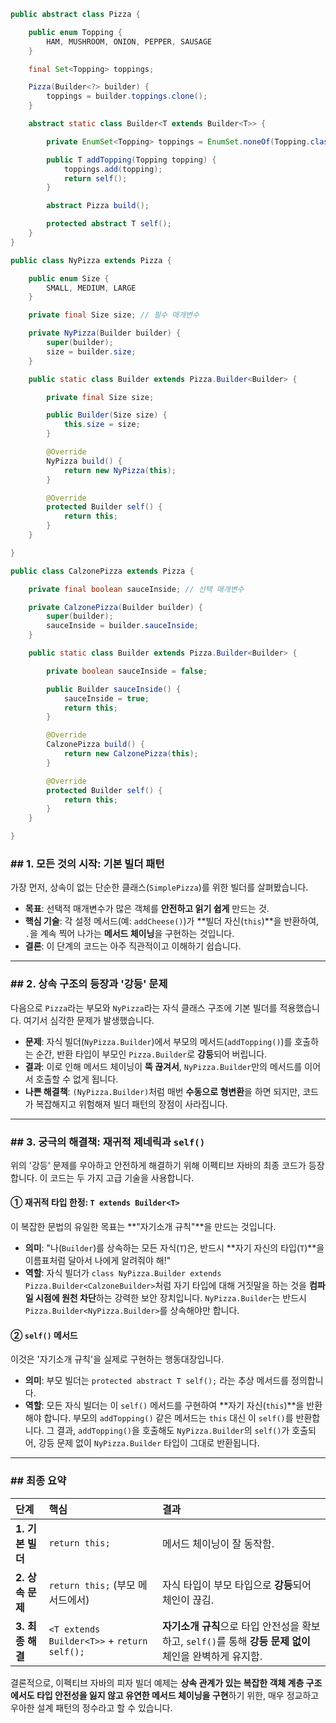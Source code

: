 ~~~java
public abstract class Pizza {

    public enum Topping {
        HAM, MUSHROOM, ONION, PEPPER, SAUSAGE
    }

    final Set<Topping> toppings;

    Pizza(Builder<?> builder) {
        toppings = builder.toppings.clone();
    }

    abstract static class Builder<T extends Builder<T>> {

        private EnumSet<Topping> toppings = EnumSet.noneOf(Topping.class);

        public T addTopping(Topping topping) {
            toppings.add(topping);
            return self();
        }

        abstract Pizza build();

        protected abstract T self();
    }
}
~~~

~~~java
public class NyPizza extends Pizza {

    public enum Size {
        SMALL, MEDIUM, LARGE
    }

    private final Size size; // 필수 매개변수

    private NyPizza(Builder builder) {
        super(builder);
        size = builder.size;
    }

    public static class Builder extends Pizza.Builder<Builder> {

        private final Size size;

        public Builder(Size size) {
            this.size = size;
        }

        @Override
        NyPizza build() {
            return new NyPizza(this);
        }

        @Override
        protected Builder self() {
            return this;
        }
    }

}

public class CalzonePizza extends Pizza {

    private final boolean sauceInside; // 선택 매개변수

    private CalzonePizza(Builder builder) {
        super(builder);
        sauceInside = builder.sauceInside;
    }

    public static class Builder extends Pizza.Builder<Builder> {

        private boolean sauceInside = false;

        public Builder sauceInside() {
            sauceInside = true;
            return this;
        }

        @Override
        CalzonePizza build() {
            return new CalzonePizza(this);
        }

        @Override
        protected Builder self() {
            return this;
        }
    }

}
~~~


### ## 1. 모든 것의 시작: 기본 빌더 패턴

가장 먼저, 상속이 없는 단순한 클래스(`SimplePizza`)를 위한 빌더를 살펴봤습니다.

* **목표**: 선택적 매개변수가 많은 객체를 **안전하고 읽기 쉽게** 만드는 것.
* **핵심 기술**: 각 설정 메서드(예: `addCheese()`)가 **빌더 자신(`this`)**을 반환하여, `.`을 계속 찍어 나가는 **메서드 체이닝**을 구현하는 것입니다.
* **결론**: 이 단계의 코드는 아주 직관적이고 이해하기 쉽습니다.

---

### ## 2. 상속 구조의 등장과 '강등' 문제

다음으로 `Pizza`라는 부모와 `NyPizza`라는 자식 클래스 구조에 기본 빌더를 적용했습니다. 여기서 심각한 문제가 발생했습니다.

* **문제**: 자식 빌더(`NyPizza.Builder`)에서 부모의 메서드(`addTopping()`)를 호출하는 순간, 반환 타입이 부모인 `Pizza.Builder`로 **강등**되어 버립니다.
* **결과**: 이로 인해 메서드 체이닝이 **뚝 끊겨서**, `NyPizza.Builder`만의 메서드를 이어서 호출할 수 없게 됩니다.
* **나쁜 해결책**: `(NyPizza.Builder)`처럼 매번 **수동으로 형변환**을 하면 되지만, 코드가 복잡해지고 위험해져 빌더 패턴의 장점이 사라집니다.



---

### ## 3. 궁극의 해결책: 재귀적 제네릭과 `self()`

위의 '강등' 문제를 우아하고 안전하게 해결하기 위해 이펙티브 자바의 최종 코드가 등장합니다. 이 코드는 두 가지 고급 기술을 사용합니다.

#### **① 재귀적 타입 한정: `T extends Builder<T>`**

이 복잡한 문법의 유일한 목표는 **"자기소개 규칙"**을 만드는 것입니다.

* **의미**: "나(`Builder`)를 상속하는 모든 자식(`T`)은, 반드시 **자기 자신의 타입(`T`)**을 이름표처럼 달아서 나에게 알려줘야 해!"
* **역할**: 자식 빌더가 `class NyPizza.Builder extends Pizza.Builder<CalzoneBuilder>`처럼 자기 타입에 대해 거짓말을 하는 것을 **컴파일 시점에 원천 차단**하는 강력한 보안 장치입니다. `NyPizza.Builder`는 반드시 `Pizza.Builder<NyPizza.Builder>`를 상속해야만 합니다.

#### **② `self()` 메서드**

이것은 '자기소개 규칙'을 실제로 구현하는 행동대장입니다.

* **의미**: 부모 빌더는 `protected abstract T self();` 라는 추상 메서드를 정의합니다.
* **역할**: 모든 자식 빌더는 이 `self()` 메서드를 구현하여 **자기 자신(`this`)**을 반환해야 합니다. 부모의 `addTopping()` 같은 메서드는 `this` 대신 이 `self()`를 반환합니다. 그 결과, `addTopping()`을 호출해도 `NyPizza.Builder`의 `self()`가 호출되어, 강등 문제 없이 `NyPizza.Builder` 타입이 그대로 반환됩니다.



---

### ## 최종 요약

| 단계 | 핵심 | 결과 |
| :--- | :--- | :--- |
| **1. 기본 빌더** | `return this;` | 메서드 체이닝이 잘 동작함. |
| **2. 상속 문제** | `return this;` (부모 메서드에서) | 자식 타입이 부모 타입으로 **강등**되어 체인이 끊김. |
| **3. 최종 해결** | `<T extends Builder<T>>` + `return self();` | **자기소개 규칙**으로 타입 안전성을 확보하고, `self()`를 통해 **강등 문제 없이** 체인을 완벽하게 유지함. |

결론적으로, 이펙티브 자바의 피자 빌더 예제는 **상속 관계가 있는 복잡한 객체 계층 구조에서도 타입 안전성을 잃지 않고 유연한 메서드 체이닝을 구현**하기 위한, 매우 정교하고 우아한 설계 패턴의 정수라고 할 수 있습니다.



